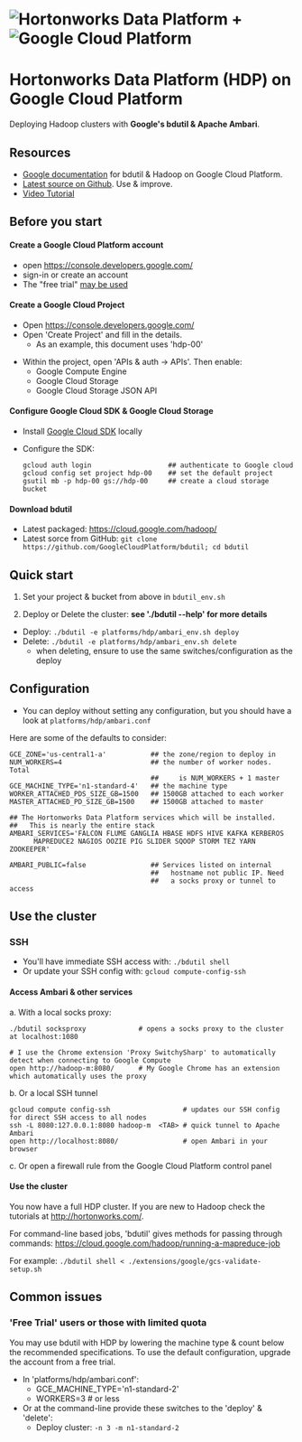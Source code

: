 # ![Hortonworks Data Platform](http://hortonworks.com/wp-content/themes/hortonworks/images/layout/header/hortonworks-logo.png) + ![Google Cloud Platform](https://cloud.google.com/_static/images/gcp-logo.png)

Hortonworks Data Platform (HDP) on Google Cloud Platform
========================================================

Deploying Hadoop clusters with **Google's bdutil & Apache Ambari**.

Resources
---------

* [Google documentation](https://cloud.google.com/hadoop/) for bdutil & Hadoop on Google Cloud Platform.
* [Latest source on Github](https://github.com/GoogleCloudPlatform/bdutil). Use & improve.
* [Video Tutorial](http://youtu.be/raCtS84Vb6w)

Before you start
----------------

#### Create a Google Cloud Platform account

  - open https://console.developers.google.com/
  - sign-in or create an account
  - The "free trial" [may be used](#common-issues)
  

#### Create a Google Cloud Project

* Open https://console.developers.google.com/
* Open 'Create Project' and fill in the details.
  - As an example, this document uses 'hdp-00'
- Within the project, open 'APIs & auth -> APIs'. Then enable:
  - Google Compute Engine
  - Google Cloud Storage
  - Google Cloud Storage JSON API

#### Configure Google Cloud SDK & Google Cloud Storage

* Install [Google Cloud SDK](https://cloud.google.com/sdk/) locally
* Configure the SDK:

  ```
  gcloud auth login                   ## authenticate to Google cloud
  gcloud config set project hdp-00    ## set the default project
  gsutil mb -p hdp-00 gs://hdp-00     ## create a cloud storage bucket
  ```

#### Download bdutil

  * Latest packaged: https://cloud.google.com/hadoop/
  * Latest sorce from GitHub: `git clone https://github.com/GoogleCloudPlatform/bdutil; cd bdutil`

Quick start
-----------

1. Set your project & bucket from above in `bdutil_env.sh`

1. Deploy or Delete the cluster: __see './bdutil --help' for more details__

* Deploy: `./bdutil -e platforms/hdp/ambari_env.sh deploy`
* Delete: `./bdutil -e platforms/hdp/ambari_env.sh delete`
  * when deleting, ensure to use the same switches/configuration as the deploy

Configuration
-------------

* You can deploy without setting any configuration, but you should have a look at `platforms/hdp/ambari.conf`

Here are some of the defaults to consider:

  ```
  GCE_ZONE='us-central1-a'           ## the zone/region to deploy in
  NUM_WORKERS=4                      ## the number of worker nodes. Total
                                     ##     is NUM_WORKERS + 1 master
  GCE_MACHINE_TYPE='n1-standard-4'   ## the machine type
  WORKER_ATTACHED_PDS_SIZE_GB=1500   ## 1500GB attached to each worker
  MASTER_ATTACHED_PD_SIZE_GB=1500    ## 1500GB attached to master

  ## The Hortonworks Data Platform services which will be installed.
  ##   This is nearly the entire stack
  AMBARI_SERVICES='FALCON FLUME GANGLIA HBASE HDFS HIVE KAFKA KERBEROS
        MAPREDUCE2 NAGIOS OOZIE PIG SLIDER SQOOP STORM TEZ YARN ZOOKEEPER'

  AMBARI_PUBLIC=false                ## Services listed on internal
                                     ##   hostname not public IP. Need
                                     ##   a socks proxy or tunnel to access
  ```

Use the cluster
---------------

### SSH

* You'll have immediate SSH access with: `./bdutil shell`
* Or update your SSH config with: `gcloud compute-config-ssh`

#### Access Ambari & other services

a. With a local socks proxy:

  ```
  ./bdutil socksproxy             # opens a socks proxy to the cluster at localhost:1080

  # I use the Chrome extension 'Proxy SwitchySharp' to automatically detect when connecting to Google Compute
  open http://hadoop-m:8080/      # My Google Chrome has an extension which automatically uses the proxy
  ```

b. Or a local SSH tunnel

  ```
  gcloud compute config-ssh                  # updates our SSH config for direct SSH access to all nodes
  ssh -L 8080:127.0.0.1:8080 hadoop-m  <TAB> # quick tunnel to Apache Ambari
  open http://localhost:8080/                # open Ambari in your browser
  ```

c. Or open a firewall rule from the Google Cloud Platform control panel

#### Use the cluster

You now have a full HDP cluster. If you are new to Hadoop check the tutorials at http://hortonworks.com/.

For command-line based jobs, 'bdutil' gives methods for passing through commands: https://cloud.google.com/hadoop/running-a-mapreduce-job

For example: `./bdutil shell < ./extensions/google/gcs-validate-setup.sh`

Common issues
-------------


### 'Free Trial' users or those with limited quota

You may use bdutil with HDP by lowering the machine type & count below the recommended specifications. To use the default configuration, upgrade the account from a free trial.

  * In 'platforms/hdp/ambari.conf':
    * GCE_MACHINE_TYPE='n1-standard-2'
    * WORKERS=3 # or less
  * Or at the command-line provide these switches to the 'deploy' & 'delete':
    * Deploy cluster: `-n 3 -m n1-standard-2`

